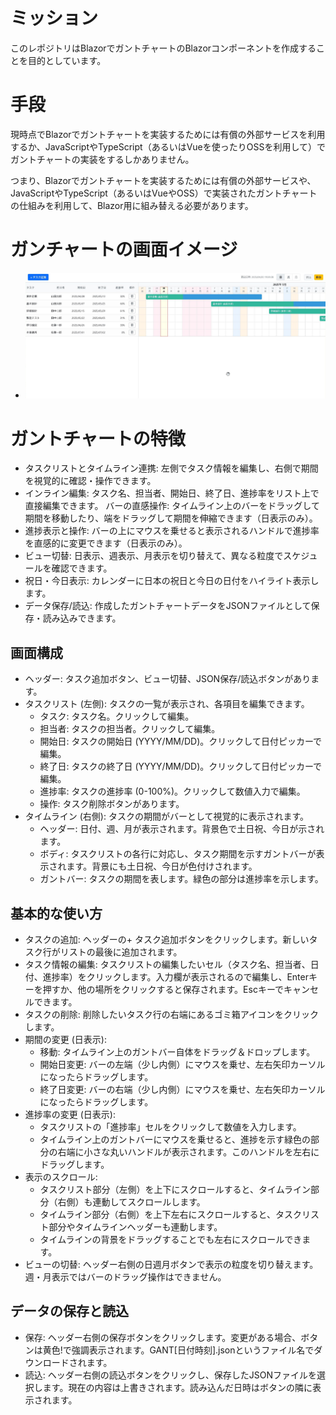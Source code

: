# ミッション

このレポジトリはBlazorでガントチャートのBlazorコンポーネントを作成することを目的としています。

# 手段

現時点でBlazorでガントチャートを実装するためには有償の外部サービスを利用するか、JavaScriptやTypeScript（あるいはVueを使ったりOSSを利用して）でガントチャートの実装をするしかありません。

つまり、Blazorでガントチャートを実装するためには有償の外部サービスや、JavaScriptやTypeScript（あるいはVueやOSS）で実装されたガントチャートの仕組みを利用して、Blazor用に組み替える必要があります。

# ガンチャートの画面イメージ
- !["img/00001.png"](img/00001.png)

# ガントチャートの特徴

- タスクリストとタイムライン連携: 左側でタスク情報を編集し、右側で期間を視覚的に確認・操作できます。
- インライン編集: タスク名、担当者、開始日、終了日、進捗率をリスト上で直接編集できます。
バーの直感操作: タイムライン上のバーをドラッグして期間を移動したり、端をドラッグして期間を伸縮できます（日表示のみ）。
- 進捗表示と操作: バーの上にマウスを乗せると表示されるハンドルで進捗率を直感的に変更できます（日表示のみ）。
- ビュー切替: 日表示、週表示、月表示を切り替えて、異なる粒度でスケジュールを確認できます。
- 祝日・今日表示: カレンダーに日本の祝日と今日の日付をハイライト表示します。
- データ保存/読込: 作成したガントチャートデータをJSONファイルとして保存・読み込みできます。

## 画面構成

- ヘッダー: タスク追加ボタン、ビュー切替、JSON保存/読込ボタンがあります。
- タスクリスト (左側): タスクの一覧が表示され、各項目を編集できます。
  - タスク: タスク名。クリックして編集。
  - 担当者: タスクの担当者。クリックして編集。
  - 開始日: タスクの開始日 (YYYY/MM/DD)。クリックして日付ピッカーで編集。
  - 終了日: タスクの終了日 (YYYY/MM/DD)。クリックして日付ピッカーで編集。
  - 進捗率: タスクの進捗率 (0-100%)。クリックして数値入力で編集。
  - 操作: タスク削除ボタンがあります。
- タイムライン (右側): タスクの期間がバーとして視覚的に表示されます。
  - ヘッダー: 日付、週、月が表示されます。背景色で土日祝、今日が示されます。
  - ボディ: タスクリストの各行に対応し、タスク期間を示すガントバーが表示されます。背景にも土日祝、今日が色付けされます。
  - ガントバー: タスクの期間を表します。緑色の部分は進捗率を示します。

## 基本的な使い方
- タスクの追加: ヘッダーの+ タスク追加ボタンをクリックします。新しいタスク行がリストの最後に追加されます。
- タスク情報の編集: タスクリストの編集したいセル（タスク名、担当者、日付、進捗率）をクリックします。入力欄が表示されるので編集し、Enterキーを押すか、他の場所をクリックすると保存されます。Escキーでキャンセルできます。
- タスクの削除: 削除したいタスク行の右端にあるゴミ箱アイコンをクリックします。
- 期間の変更 (日表示):
  - 移動: タイムライン上のガントバー自体をドラッグ＆ドロップします。
  - 開始日変更: バーの左端（少し内側）にマウスを乗せ、左右矢印カーソルになったらドラッグします。
  - 終了日変更: バーの右端（少し内側）にマウスを乗せ、左右矢印カーソルになったらドラッグします。
- 進捗率の変更 (日表示):
  - タスクリストの「進捗率」セルをクリックして数値を入力します。
  - タイムライン上のガントバーにマウスを乗せると、進捗を示す緑色の部分の右端に小さな丸いハンドルが表示されます。このハンドルを左右にドラッグします。
- 表示のスクロール:
  - タスクリスト部分（左側）を上下にスクロールすると、タイムライン部分（右側）も連動してスクロールします。
  - タイムライン部分（右側）を上下左右にスクロールすると、タスクリスト部分やタイムラインヘッダーも連動します。
  - タイムラインの背景をドラッグすることでも左右にスクロールできます。
- ビューの切替: ヘッダー右側の日週月ボタンで表示の粒度を切り替えます。週・月表示ではバーのドラッグ操作はできません。

## データの保存と読込

- 保存: ヘッダー右側の保存ボタンをクリックします。変更がある場合、ボタンは黄色!で強調表示されます。GANT[日付時刻].jsonというファイル名でダウンロードされます。
- 読込: ヘッダー右側の読込ボタンをクリックし、保存したJSONファイルを選択します。現在の内容は上書きされます。読み込んだ日時はボタンの隣に表示されます。